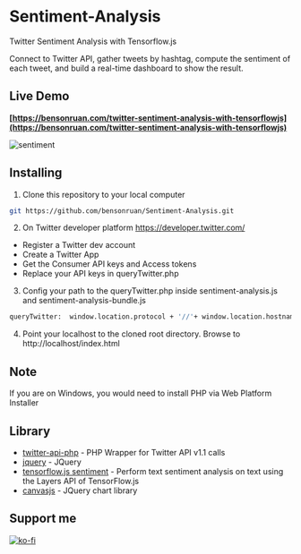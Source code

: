 # Sentiment-Analysis
Twitter Sentiment Analysis with Tensorflow.js 
 
Connect to Twitter API,  gather tweets by hashtag, compute the sentiment of each tweet, and build a real-time dashboard to show the result.

## Live Demo
**[https://bensonruan.com/twitter-sentiment-analysis-with-tensorflowjs](https://bensonruan.com/twitter-sentiment-analysis-with-tensorflowjs)**

![sentiment](https://bensonruan.com/wp-content/uploads/2019/10/twitter-sentiment-analysis.gif)


## Installing
1. Clone this repository to your local computer
``` bash
git https://github.com/bensonruan/Sentiment-Analysis.git
```

2. On Twitter developer platform https://developer.twitter.com/
* Register a Twitter dev account
* Create a Twitter App 
* Get the Consumer API keys and Access tokens
* Replace your API keys in queryTwitter.php


3. Config your path to the queryTwitter.php inside sentiment-analysis.js and sentiment-analysis-bundle.js
``` bash
queryTwitter:  window.location.protocol + '//'+ window.location.hostname + '/js/sentiment/queryTwitter.php?q='
```

4. Point your localhost to the cloned root directory. Browse to http://localhost/index.html 


## Note
If you are on Windows, you would need to install PHP via Web Platform Installer

## Library
* [twitter-api-php](https://github.com/J7mbo/twitter-api-php) - PHP Wrapper for Twitter API v1.1 calls
* [jquery](https://code.jquery.com/jquery-3.3.1.min.js) - JQuery
* [tensorflow.js sentiment](https://github.com/tensorflow/tfjs-examples/tree/master/sentiment) - Perform text sentiment analysis on text using the Layers API of TensorFlow.js
* [canvasjs](https://canvasjs.com/jquery-charts/) - JQuery chart library

## Support me 
[![ko-fi](https://ko-fi.com/img/githubbutton_sm.svg)](https://ko-fi.com/W7W6METMY)
